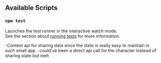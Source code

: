 ## Available Scripts

### `npm test`

Launches the test runner in the interactive watch mode.\
See the section about [running tests](https://facebook.github.io/create-react-app/docs/running-tests) for more information.

-Context api for sharing data since the state is really easy to maintain in such small app.
-could've been a direct api call for the character instead of sharing state but meh
